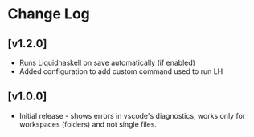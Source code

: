 # Change Log

## [v1.2.0]

- Runs Liquidhaskell on save automatically (if enabled)
- Added configuration to add custom command used to run LH

## [v1.0.0]

- Initial release - shows errors in vscode's diagnostics, works only for workspaces (folders) and not single files.
